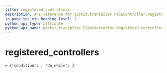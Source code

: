 ```yaml
---
title: registered_controllers
description: API reference for qiskit.transpiler.FlowController.registered_controllers
in_page_toc_min_heading_level: 1
python_api_type: attribute
python_api_name: qiskit.transpiler.FlowController.registered_controllers
---
```


# registered\_controllers

<span id="qiskit.transpiler.FlowController.registered_controllers" />

`= {'condition': , 'do_while': }`

